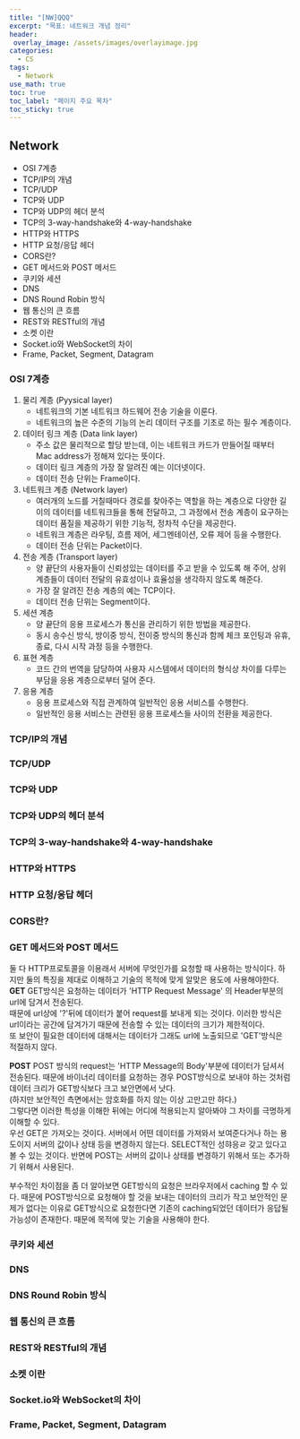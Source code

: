 ```yaml
---
title: "[NW]QQQ"
excerpt: "목표: 네트워크 개념 정리"
header:
 overlay_image: /assets/images/overlayimage.jpg
categories:
  - CS
tags:
  - Network
use_math: true
toc: true
toc_label: "페이지 주요 목차"
toc_sticky: true
---
```


## Network
- OSI 7계층
- TCP/IP의 개념
- TCP/UDP
- TCP와 UDP
- TCP와 UDP의 헤더 분석
- TCP의 3-way-handshake와 4-way-handshake
- HTTP와 HTTPS
- HTTP 요청/응답 헤더
- CORS란?
- GET 메서드와 POST 메서드
- 쿠키와 세션
- DNS
- DNS Round Robin 방식
- 웹 통신의 큰 흐름
- REST와 RESTful의 개념
- 소켓 이란
- Socket.io와 WebSocket의 차이
- Frame, Packet, Segment, Datagram


### OSI 7계층
1. 물리 계층 (Pyysical layer)
   - 네트워크의 기본 네트워크 하드웨어 전송 기술을 이룬다.
   - 네트워크의 높은 수준의 기능의 논리 데이터 구조를 기초로 하는 필수 계층이다.
2. 데이터 링크 계층 (Data link layer)
   - 주소 값은 물리적으로 할당 받는데, 이는 네트워크 카드가 만들어질 때부터 Mac address가 정해져 있다는 뜻이다.
   - 데이터 링크 계층의 가장 잘 알려진 예는 이더넷이다.
   - 데이터 전송 단위는 Frame이다.
3. 네트워크 계층 (Network layer)
   - 여러개의 노드를 거칠때마다 경로를 찾아주는 역할을 하는 계층으로 다양한 길이의 데이터를 네트워크들을 통해 전달하고, 그 과정에서 전송 계층이 요구하는 데이터 품질을 제공하기 위한 기능적, 정차적 수단을 제공한다.
   - 네트워크 계층은 라우팅, 흐름 제어, 세그멘테이션, 오류 제어 등을 수행한다.
   - 데이터 전송 단위는 Packet이다.
4. 전송 계층 (Transport layer)
   - 양 끝단의 사용자들이 신뢰성있는 데이터를 주고 받을 수 있도록 해 주어, 상위 계층들이 데이터 전달의 유효성이나 효율성을 생각하지 않도록 해준다.
   - 가장 잘 알려진 전송 계층의 예는 TCP이다.
   - 데이터 전송 단위는 Segment이다.
5. 세션 계층
   - 양 끝단의 응용 프로세스가 통신을 관리하기 위한 방법을 제공한다.
   - 동시 송수신 방식, 방이중 방식, 전이중 방식의 통신과 함께 체크 포인팅과 유휴, 종료, 다시 시작 과정 등을 수행한다.
6. 표현 계층
   - 코드 간의 번역을 담당하여 사용자 시스템에서 데이터의 형식상 차이를 다루는 부담을 응용 계층으로부터 덜어 준다.
7. 응용 계층
   - 응용 프로세스와 직접 관계하여 일반적인 응용 서비스를 수행한다.
   - 일반적인 응용 서비스는 관련된 응용 프로세스들 사이의 전환을 제공한다.

### TCP/IP의 개념
### TCP/UDP
### TCP와 UDP
### TCP와 UDP의 헤더 분석
### TCP의 3-way-handshake와 4-way-handshake
### HTTP와 HTTPS
### HTTP 요청/응답 헤더
### CORS란?
### GET 메서드와 POST 메서드
둘 다 HTTP프로토콜을 이용래서 서버에 무엇인가를 요청할 때 사용하는 방식이다. 하지만 둘의 특징을 제대로 이해하고 기술의 목적에 맞게 알맞은 용도에 사용해야한다.  
**GET**
GET방식은 요청하는 데이터가 'HTTP Request Message' 의 Header부분의 url에 담겨서 전송된다.  
때문에 url상에 '?'뒤에 데이터가 붙어 request를 보내게 되는 것이다. 이러한 방식은 url이라는 공간에 담겨가기 때문에 전송할 수 있는 데이터의 크기가 제한적이다.  
또 보안이 필요한 데이터에 대해서는 데이터가 그래도 url에 노출되므로 'GET'방식은 적절하지 않다.

**POST**
POST 방식의 request는 'HTTP Message의 Body'부분에 데이터가 담셔서 전송된다. 때문에 바이너리 데이터를 요청하는 경우 POST방식으로 보내야 하는 것처럼 데이터 크리가 GET방식보다 크고 보안면에서 낫다.  
(하지만 보안적인 측면에서는 암호화를 하지 않는 이상 고만고만 하다.)  
그렇다면 이러한 특성을 이해한 뒤에는 어디에 적용되는지 알아봐야 그 차이를 극명하게 이해할 수 있다.  
우선 GET은 가져오는 것이다. 서버에서 어떤 데이터를 가져와서 보여준다거나 하는 용도이지 서버의 값이나 상태 등을 변경하지 않는다. SELECT적인 성햐응ㄹ 갖고 있다고 볼 수 있는 것이다. 반면에 POST는 서버의 값이나 상태를 변경하기 위해서 또는 추가하기 위해서 사용된다.  

부수적인 차이점을 좀 더 알아보면 GET방식의 요청은 브라우저에서 caching 할 수 있다. 때문에 POST방식으로 요청해야 할 것을 보내는 데이터의 크리가 작고 보안적인 문제가 없다는 이유로 GET방식으로 요청한다면 기존의 caching되었던 데이터가 응답될 가능성이 존재한다. 때문에 목적에 맞는 기술을 사용해야 한다.  

### 쿠키와 세션
### DNS
### DNS Round Robin 방식
### 웹 통신의 큰 흐름
### REST와 RESTful의 개념
### 소켓 이란
### Socket.io와 WebSocket의 차이
### Frame, Packet, Segment, Datagram